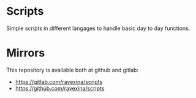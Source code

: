 # Scripts
Simple scripts in different langages to handle basic day to day functions.

# Mirrors

This repository is available both at github and gitlab:

- https://gitlab.com/ravexina/scripts
- https://github.com/ravexina/scripts
